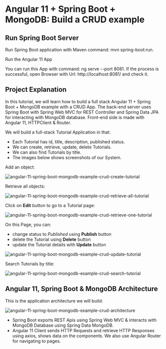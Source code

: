 # Angular 11 + Spring Boot + MongoDB: Build a CRUD example

Run Spring Boot Server
-----------------------

Run Spring Boot application with Maven command: mvn spring-boot:run.

Run the Angular 11 App

You can run this App with command: ng serve --port 8081.
If the process is successful, open Browser with Url: http://localhost:8081/ and check it.

Project Explanation
-------------------

In this tutorial, we will learn how to build a full stack Angular 11 + Spring Boot + MongoDB example with a CRUD App. The back-end server uses Spring Boot with Spring Web MVC for REST Controller and Spring Data JPA for interacting with MongoDB database. Front-end side is made with Angular 11, HTTPClient & Router.

We will build a full-stack Tutorial Application in that:

- Each Tutorial has id, title, description, published status.
- We can create, retrieve, update, delete Tutorials.
- We can also find Tutorials by title.
- The images below shows screenshots of our System.

Add an object:

![angular-11-spring-boot-mongodb-example-crud-create-tutorial](angular-11-spring-boot-mongodb-example-crud-create-tutorial.png)

Retrieve all objects:

![angular-11-spring-boot-mongodb-example-crud-retrieve-all-tutorial](angular-11-spring-boot-mongodb-example-crud-retrieve-all-tutorial.png)

Click on **Edit** button to go to a Tutorial page:

![angular-11-spring-boot-mongodb-example-crud-retrieve-one-tutorial](angular-11-spring-boot-mongodb-example-crud-retrieve-one-tutorial.png)

On this Page, you can:

- change status to *Published* using **Publish** button
- delete the Tutorial using **Delete** button
- update the Tutorial details with **Update** button

![angular-11-spring-boot-mongodb-example-crud-update-tutorial](angular-11-spring-boot-mongodb-example-crud-update-tutorial.png)

Search Tutorials by title:

![angular-11-spring-boot-mongodb-example-crud-search-tutorial](angular-11-spring-boot-mongodb-example-crud-search-tutorial.png)

## Angular 11, Spring Boot & MongoDB Architecture
This is the application architecture we will build:

![angular-11-spring-boot-mongodb-example-crud-architecture](angular-11-spring-boot-mongodb-example-crud-architecture.png)

- Spring Boot exports REST Apis using Spring Web MVC & interacts with MongoDB Database using Spring Data MongoDB.
- Angular 11 Client sends HTTP Requests and retrieve HTTP Responses using axios, shows data on the components. We also use Angular Router for navigating to pages.

